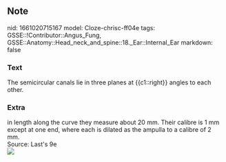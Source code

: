 ## Note
nid: 1661020715167
model: Cloze-chrisc-ff04e
tags: GSSE::!Contributor::Angus_Fung, GSSE::Anatomy::Head_neck_and_spine::18._Ear::Internal_Ear
markdown: false

### Text
The semicircular canals lie in three planes at {{c1::right}} angles to each other.

### Extra
<div>
  <div>
    in length along the curve they measure about 20 mm. Their
    calibre is 1 mm except at one end, where each is dilated as the
    ampulla to a calibre of 2 mm.
  </div>
  <div>
    Source: Last's 9e
  </div>
  <div><img src=
  "paste-53d56496afc4d0492e3a7c0e4fad48b883c0f318.jpg"></div>
</div>
